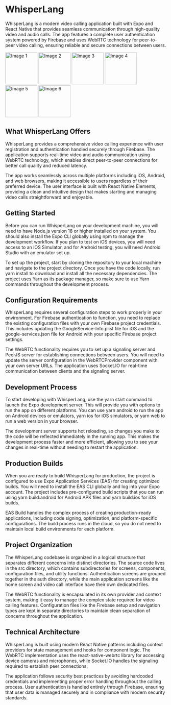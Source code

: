 # WhisperLang

WhisperLang is a modern video calling application built with Expo and React Native that provides seamless communication through high-quality video and audio calls. The app features a complete user authentication system powered by Firebase and uses WebRTC technology for peer-to-peer video calling, ensuring reliable and secure connections between users.

<img src="https://github.com/user-attachments/assets/481f65d8-6f17-42d3-bd79-ea7a2b739f92" alt="Image 1" width="100"/>
<img src="https://github.com/user-attachments/assets/c7ec7532-04c4-4b8e-b483-5c1793cb4f40" alt="Image 2" width="100"/>
<img src="https://github.com/user-attachments/assets/96e5d4b2-957d-45f4-bb10-3d44a24920f3" alt="Image 3" width="100"/>
<img src="https://github.com/user-attachments/assets/240e809d-e907-46ab-9399-d627e8877f4e" alt="Image 4" width="100"/>
<img src="https://github.com/user-attachments/assets/6cec5f53-8381-47d2-88ae-66d0539d3cf1" alt="Image 5" width="100"/>
<img src="https://github.com/user-attachments/assets/8cec13a1-789a-4236-829c-330293c349a4" alt="Image 6" width="100"/>

## What WhisperLang Offers

WhisperLang provides a comprehensive video calling experience with user registration and authentication handled securely through Firebase. The application supports real-time video and audio communication using WebRTC technology, which enables direct peer-to-peer connections for better call quality and reduced latency.

The app works seamlessly across multiple platforms including iOS, Android, and web browsers, making it accessible to users regardless of their preferred device. The user interface is built with React Native Elements, providing a clean and intuitive design that makes starting and managing video calls straightforward and enjoyable.

## Getting Started

Before you can run WhisperLang on your development machine, you will need to have Node.js version 18 or higher installed on your system. You should also install the Expo CLI globally using npm to manage the development workflow. If you plan to test on iOS devices, you will need access to an iOS Simulator, and for Android testing, you will need Android Studio with an emulator set up.

To set up the project, start by cloning the repository to your local machine and navigate to the project directory. Once you have the code locally, run yarn install to download and install all the necessary dependencies. The project uses Yarn as its package manager, so make sure to use Yarn commands throughout the development process.

## Configuration Requirements

WhisperLang requires several configuration steps to work properly in your environment. For Firebase authentication to function, you need to replace the existing configuration files with your own Firebase project credentials. This includes updating the GoogleService-Info.plist file for iOS and the google-services.json file for Android with your specific Firebase project settings.

The WebRTC functionality requires you to set up a signaling server and PeerJS server for establishing connections between users. You will need to update the server configuration in the WebRTCProvider component with your own server URLs. The application uses Socket.IO for real-time communication between clients and the signaling server.

## Development Process

To start developing with WhisperLang, use the yarn start command to launch the Expo development server. This will provide you with options to run the app on different platforms. You can use yarn android to run the app on Android devices or emulators, yarn ios for iOS simulators, or yarn web to run a web version in your browser.

The development server supports hot reloading, so changes you make to the code will be reflected immediately in the running app. This makes the development process faster and more efficient, allowing you to see your changes in real-time without needing to restart the application.

## Production Builds

When you are ready to build WhisperLang for production, the project is configured to use Expo Application Services (EAS) for creating optimized builds. You will need to install the EAS CLI globally and log into your Expo account. The project includes pre-configured build scripts that you can run using yarn build:android for Android APK files and yarn build:ios for iOS builds.

EAS Build handles the complex process of creating production-ready applications, including code signing, optimization, and platform-specific configurations. The build process runs in the cloud, so you do not need to maintain local build environments for each platform.

## Project Organization

The WhisperLang codebase is organized in a logical structure that separates different concerns into distinct directories. The source code lives in the src directory, which contains subdirectories for screens, components, configuration files, and utility functions. Authentication screens are grouped together in the auth directory, while the main application screens like the home screen and video call interface have their own dedicated files.

The WebRTC functionality is encapsulated in its own provider and context system, making it easy to manage the complex state required for video calling features. Configuration files like the Firebase setup and navigation types are kept in separate directories to maintain clean separation of concerns throughout the application.

## Technical Architecture

WhisperLang is built using modern React Native patterns including context providers for state management and hooks for component logic. The WebRTC implementation uses the react-native-webrtc library for accessing device cameras and microphones, while Socket.IO handles the signaling required to establish peer connections.

The application follows security best practices by avoiding hardcoded credentials and implementing proper error handling throughout the calling process. User authentication is handled entirely through Firebase, ensuring that user data is managed securely and in compliance with modern security standards.
